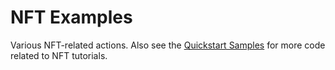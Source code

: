 # NFT Examples

Various NFT-related actions. Also see the [Quickstart Samples](../quickstart/README.md) for more code related to NFT tutorials.
